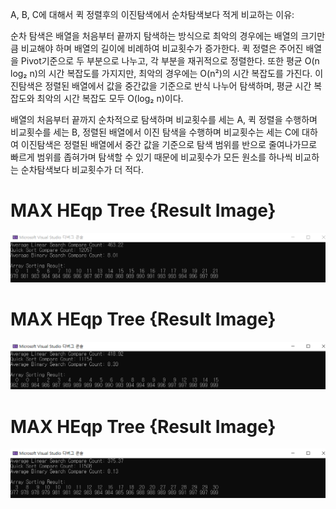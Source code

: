  A, B, C에 대해서 퀵 정렬후의 이진탐색에서 순차탐색보다 적게 비교하는 이유:
 
 순차 탐색은 배열을 처음부터 끝까지 탐색하는 방식으로 최악의 경우에는 배열의 크기만큼 비교해야 하며 배열의 길이에 비례하여 비교횟수가 증가한다. 퀵 정렬은 주어진 배열을 Pivot기준으로 두 부분으로 나누고, 각 부분을 재귀적으로 정렬한다. 또한 평균 O(n log₂ n)의 시간 복잡도를 가지지만, 최악의 경우에는 O(n²)의 시간 복잡도를 가진다. 이진탐색은 정렬된 배열에서 값을 중간값을 기준으로 반식 나누어 탐색하며, 평균 시간 복잡도와 최악의 시간 복잡도 모두 O(log₂ n)이다. 
 
 배열의 처음부터 끝까지 순차적으로 탐색하며 비교횟수를 세는 A, 퀵 정렬을 수행하며 비교횟수를 세는 B, 정렬된 배열에서 이진 탐색을 수행하며 비교횟수는 세는 C에 대하여 이진탐색은 정렬된 배열에서 중간 값을 기준으로 탐색 범위를 반으로 줄여나가므로 빠르게 범위를 좁혀가며 탐색할 수 있기 때문에 비교횟수가 모든 원소를 하나씩 비교하는 순차탐색보다 비교횟수가 더 적다.


# MAX HEqp Tree {Result Image}
![.](./15-compareSearches(1).png)

# MAX HEqp Tree {Result Image}
![.](./15-compareSearches(2).png)

# MAX HEqp Tree {Result Image}
![.](./15-compareSearches(3).png)
